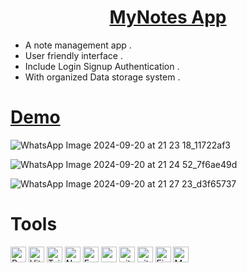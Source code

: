 <div align="center">
  <h1><strong><a href="https://notes-management-app-beige.vercel.app/">MyNotes App</a></strong></h1>
</div>

- A note management app .
- User friendly interface .
- Include Login Signup Authentication .
- With organized Data storage system .

# [Demo ](https://notes-management-app-beige.vercel.app/profile)


![WhatsApp Image 2024-09-20 at 21 23 18_11722af3](https://github.com/user-attachments/assets/4d7ced00-c8b7-4de3-8bf9-d714ca18fb38)

![WhatsApp Image 2024-09-20 at 21 24 52_7f6ae49d](https://github.com/user-attachments/assets/4b6c7dcf-26c7-4311-a2b8-16e245625999)

![WhatsApp Image 2024-09-20 at 21 27 23_d3f65737](https://github.com/user-attachments/assets/fbd82f84-edc6-448a-9dcf-4575ce0c4347)



# Tools 
<p>
<img alt="React" src="https://img.shields.io/badge/React-20232A?style=for-the-badge&logo=react&logoColor=61DAFB" height="25px"/>
<img alt="Vite" src="https://img.shields.io/badge/Vite-20232A?style=for-the-badge&logo=vite&logoColor=9D00FF" height="25px"/>
<img alt="Tailwidcss" src="https://img.shields.io/badge/Tailwind_CSS-38B2AC?style=for-the-badge&logo=tailwind-css&logoColor=white" height="25px"/>
<img alt="Nodejs" src="https://img.shields.io/badge/-Nodejs-43853d?style=flat-square&logo=Node.js&logoColor=white"  height="25px"/>
<img alt="Express" src="https://img.shields.io/badge/express.js-%23404d59.svg?style=for-the-badge&logo=express&logoColor=%2361DAFB" height="25px"/>
<img alt="npm" src="https://img.shields.io/badge/NPM-%23000000.svg?style=for-the-badge&logo=npm&logoColor=white" height="25px"/>
<img alt="git" src="https://img.shields.io/badge/-Git-F05032?style=flat-square&logo=git&logoColor=white" height="25px"/>
<img alt="github actions" src="https://img.shields.io/badge/-Github_Actions-2088FF?style=flat-square&logo=github-actions&logoColor=white" height="25px"/>
<img alt="Firebase" src="https://img.shields.io/badge/Firebase-FFCA28?style=for-the-badge&logo=firebase&logoColor=white" height="25px"/>
<img alt="Mongodb" src="https://img.shields.io/badge/Mongodb-20232A?style=for-the-badge&logo=mongodb&logoColor=green" height="25px"/>
</p>



